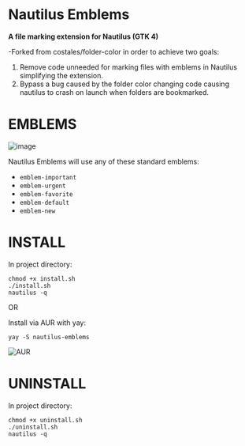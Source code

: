 # Nautilus Emblems

**A file marking extension for Nautilus (GTK 4)**  

-Forked from costales/folder-color in order to achieve two goals:
 1. Remove code unneeded for marking files with emblems in Nautilus simplifying the extension.
 2. Bypass a bug caused by the folder color changing code causing nautilus to crash on launch when folders are bookmarked.

# EMBLEMS 

![image](https://github.com/0ddfactory/nautilus-emblems/assets/25939455/4e59af49-d1da-4c27-a927-bb358ad84884)

Nautilus Emblems will use any of these standard emblems:

 * `emblem-important`
 * `emblem-urgent`
 * `emblem-favorite`
 * `emblem-default`
 * `emblem-new`

# INSTALL

In project directory:
```
chmod +x install.sh
./install.sh
nautilus -q
```
OR

Install via AUR with yay:
```
yay -S nautilus-emblems
```
![AUR](https://github.com/0ddfactory/nautilus-emblems/assets/25939455/525429ce-ce99-4f13-84b6-4ccb57c7b197)


# UNINSTALL

In project directory:
```
chmod +x uninstall.sh
./uninstall.sh
nautilus -q
```
